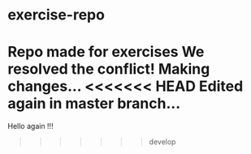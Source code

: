 # exercise-repo
Repo made for exercises
We resolved the conflict!
Making changes...
<<<<<<< HEAD
Edited again in master branch...
=======
Hello again !!!
>>>>>>> develop



